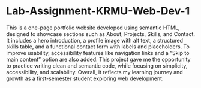 # Lab-Assignment-KRMU-Web-Dev-1

This is a one-page portfolio website developed using semantic HTML, designed to showcase sections such as About, Projects, Skills, and Contact. It includes a hero introduction, a profile image with alt text, a structured skills table, and a functional contact form with labels and placeholders. To improve usability, accessibility features like navigation links and a “Skip to main content” option are also added. This project gave me the opportunity to practice writing clean and semantic code, while focusing on simplicity, accessibility, and scalability. Overall, it reflects my learning journey and growth as a first-semester student exploring web development.
